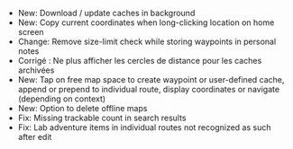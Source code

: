 - New: Download / update caches in background
- New: Copy current coordinates when long-clicking location on home screen
- Change: Remove size-limit check while storing waypoints in personal notes
- Corrigé : Ne plus afficher les cercles de distance pour les caches archivées
- New: Tap on free map space to create waypoint or user-defined cache, append or prepend to individual route, display coordinates or navigate (depending on context)
- New: Option to delete offline maps
- Fix: Missing trackable count in search results
- Fix: Lab adventure items in individual routes not recognized as such after edit
